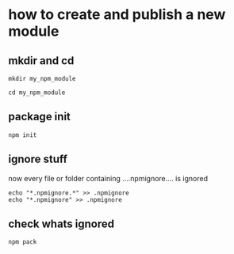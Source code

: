 # how to create and publish a new module
## mkdir and cd 
```
mkdir my_npm_module

cd my_npm_module
```

## package init 
```
npm init
```


## ignore stuff 
now every file or folder containing ....npmignore.... is ignored
```
echo "*.npmignore.*" >> .npmignore
echo "*.npmignore" >> .npmignore
```

## check whats ignored 
```
npm pack
```
